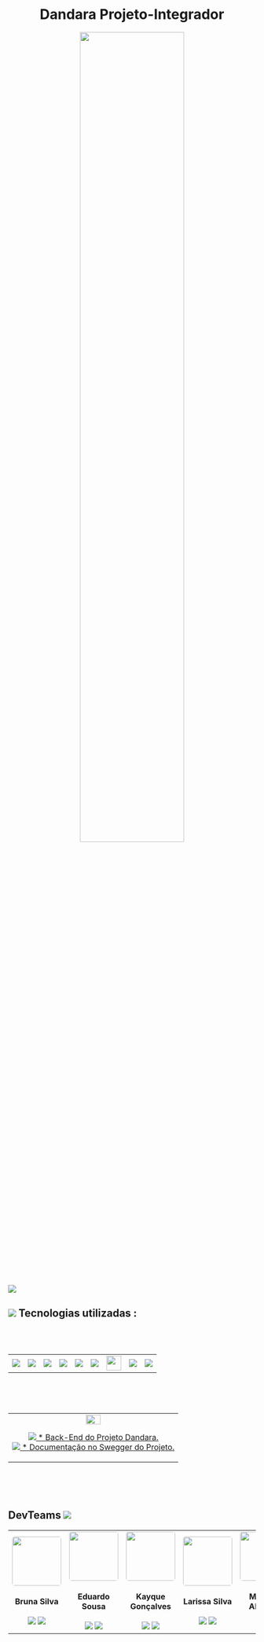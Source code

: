 

<h1 align="center"> Dandara Projeto-Integrador </h1>

 <p align="center">
<img src="https://raw.githubusercontent.com/brunalsilva/React-Projeto-Integrador/c1324aa64366b7c705856a157b9141c9025754e3/src/Componentes%20gr%C3%A1ficos/logo-extenso.svg" style="width: 65%;">
</p>

<img src="https://img.icons8.com/external-vitaliy-gorbachev-lineal-color-vitaly-gorbachev/28/external-link-social-media-vitaliy-gorbachev-lineal-color-vitaly-gorbachev.png">
<p>

<h2><img src="https://img.icons8.com/stickers/40/settings-3.png"> Tecnologias  utilizadas :<h2>
<br>
<table align="center" style=" width: 60%" >
  <tr>
    <td align="center">
    <img  src="https://img.icons8.com/external-tal-revivo-shadow-tal-revivo/40/external-java-is-a-general-purpose-programming-language-that-is-class-based-logo-shadow-tal-revivo.png">
    <td align="center">
   <img  src="https://img.icons8.com/color/40/html-5--v1.png">
   <td align="center">
   <img  src="https://img.icons8.com/color/40/heroku.png">
   <td align="center">
     <img  src="https://img.icons8.com/color/40/mysql-logo.png">
   <td align="center">
   <img  src="https://img.icons8.com/ios-glyphs/40/github.png">
   <td align="center">
   <img  src="https://img.icons8.com/color/40/typescript.png">
   <td align="center">
   <img  src="https://pivotal.gallerycdn.vsassets.io/extensions/pivotal/vscode-boot-dev-pack/0.1.0/1629148309593/Microsoft.VisualStudio.Services.Icons.Default"style="width: 30px">
   <td align="center">
   <img  src="https://img.icons8.com/color/40/visual-studio-code-2019.png">
   <td align="center">
   <img  src="https://img.icons8.com/external-tal-revivo-color-tal-revivo/40/external-postman-is-the-only-complete-api-development-environment-logo-color-tal-revivo.png">
    <td align="center">
     <img  src="https://img.icons8.com/color/40/figma--v1.png">
   <td align="center">
   <img  src="https://img.icons8.com/color/40/javascript--v1.png">
   <td align="center">
   <img  src="https://img.icons8.com/color/40/git.png">
   <td align="center">
   <img  src="https://img.icons8.com/color/40/cloud-function.png">
   <td align="center">
   <img  src="https://img.icons8.com/officexs/40/java-eclipse.png">
   <td align="center">
    <img  src="https://img.icons8.com/office/40/react.png">
   
     
     
  </tr>
</table>

<br>

<br>
 
  
 
 <table align="center">
  <tr>
   <td align="center">
   <img src="https://media3.giphy.com/media/9OHLiCBelKCqE4k5zO/giphy.gif?cid=ecf05e478vjk4klkbox6vjyh5dv4h2o6ffv74i61fsjnzovi&rid=giphy.gif&ct=g" style="width: 30%;">
<!--    </td>
  <td align="center"> -->
   <p >
  <a href="https://github.com/brunalsilva/React-Projeto-Integrador" target="_blank"><img src="https://img.icons8.com/external-vitaliy-gorbachev-lineal-color-vitaly-gorbachev/28/external-link-social-media-vitaliy-gorbachev-lineal-color-vitaly-gorbachev.png" target="_blank"> * Back-End do Projeto Dandara.</a>
 <br>
 <a href="https://dandarabr.herokuapp.com" target="_blank"><img src="https://img.icons8.com/external-vitaliy-gorbachev-lineal-color-vitaly-gorbachev/28/external-link-social-media-vitaliy-gorbachev-lineal-color-vitaly-gorbachev.png" target="_blank"> * Documentação no Swegger do Projeto.</a></p>
   </td>
  </tr>
 </table>
<br>
<br>


<h2> DevTeams <img  src="https://img.icons8.com/external-soft-fill-juicy-fish/40/external-layered-waterfall-development-soft-fill-soft-fill-juicy-fish.png"></h2>
  
  <table align="center">
  <tr>
    <td align="center">
    <img  src="https://avatars.githubusercontent.com/u/90981638?v=4" style="width: 100px; border-radius: 5%">
    <h4><b>Bruna Silva</b></h4>
      <a href="https://www.linkedin.com/in/bruna-silva-671402224/" target="_blank"><img src="https://img.icons8.com/fluency/26/linkedin-circled.png" target="_blank"></a> 
      <a href="https://github.com/brunalsilva" target="_blank"><img src="https://cdn-icons-png.flaticon.com/24/889/889111.png" target="_blank"></a> 
    <td align="center">
    <img  src="https://avatars.githubusercontent.com/u/93776128?v=4" style="width: 100px; border-radius: 5%">
    <h4><b>Eduardo Sousa</b></h4>
      <a href="https://www.linkedin.com/in/eduardo-sousa-519518185" target="_blank"><img src="https://img.icons8.com/fluency/26/linkedin-circled.png" target="_blank"></a> 
      <a href="https://github.com/Edu-sousa"><img src="https://cdn-icons-png.flaticon.com/24/889/889111.png" target="_blank"></a> 
    <td align="center">
      <img  src="https://avatars.githubusercontent.com/u/71715700?v=4" style="width: 100px; border-radius: 5%">
    <h4><b>Kayque Gonçalves</b></h4>
     <a href="www.linkedin.com/in/kayque-gonçalves" target="_blank"><img src="https://img.icons8.com/fluency/26/linkedin-circled.png" target="_blank"></a> 
      <a href="https://github.com/kayqueG" target="_blank"><img src="https://cdn-icons-png.flaticon.com/24/889/889111.png" target="_blank"></a> 
    <td align="center">
    <img  src="https://avatars.githubusercontent.com/u/93736645?v=4" style="width: 100px; border-radius: 5%">
       <h4><b>Larissa Silva</b></h4>
      <a href="https://www.linkedin.com/in/devlarissa/" target="_blank"><img src="https://img.icons8.com/fluency/26/linkedin-circled.png" target="_blank"></a> 
      <a href="https://github.com/devlarissa" target="_blank"><img src="https://cdn-icons-png.flaticon.com/24/889/889111.png" target="_blank"/></a> 
   <td align="center">
    <img  src="https://avatars.githubusercontent.com/u/90520505?v=4" style="width: 100px; border-radius: 5%">
    <h4><b>Marcela Almeida</b></h4>
      <a href="https://www.linkedin.com/in/marcela-almeida-094291175/" target="_blank"><img src="https://img.icons8.com/fluency/26/linkedin-circled.png" target="_blank"></a> 
      <a href="https://github.com/almeidamarcelah" target="_blank"><img src="https://cdn-icons-png.flaticon.com/24/889/889111.png" target="_blank"></a> 
</table>
